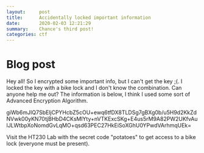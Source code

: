 ```yaml
---
layout:     post
title:      Accidentally locked important information
date:       2020-02-03 12:21:29
summary:    Chance's third post!
categories: ctf
---
```


# Blog post
Hey all! So I encrypted some important info, but I can't get the key ;(. I locked the key with a bike lock and I don't know the combination. Can anyone help me out? The information is below, I think I used some sort of Advanced Encryption Algorithm. 

giWb6mJIQ7SbEljCPYHcbZ5cOU+ewq6tfDX8TLDSg7gBXg0b/u5H9d2KkZdNVwk00yKN70tjBHbD4CKsMlYty+nVTKExcSKg+E4us5rM9A82PW2UKfvAulJLWtbpXoNomdGvLqMO+qsd63PEC27HkEiSoXGhU0YPwdVArhmqUEk=

Visit the HT230 Lab with the secret code "potatoes" to get access to a bike lock (everyone must be present).